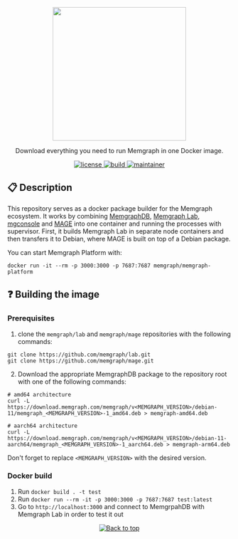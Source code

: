 <p align="center">
  <img src="https://uploads-ssl.webflow.com/5e7ceb09657a69bdab054b3a/5e7ceb09657a6937ab054bba_Black_Original%20_Logo.png" width="300"/>
</p>
<p align="center">Download everything you need to run Memgraph in one Docker image.</p>

<p align="center">
  <a href="https://github.com/memgraph/memgraph-platform/LICENSE">
    <img src="https://img.shields.io/github/license/memgraph/memgraph-platform" alt="license" title="license"/>
  </a>
  <a href="https://github.com/memgraph/memgraph-platform">
    <img src="https://img.shields.io/github/languages/code-size/memgraph/memgraph-platform" alt="build" title="build"/>
  </a>
  <a href="https://github.com/memgraph/memgraph-platform/stargazers">
    <img src="https://img.shields.io/badge/maintainer-mastermedo-yellow" alt="maintainer" title="maintainer"/>
  </a>
</p>

## :clipboard: Description

This repository serves as a docker package builder for the Memgraph ecosystem.
It works by combining
[MemgraphDB](https://github.com/memgraph/memgraph-platform), [Memgraph
Lab](https://github.com/memgraph/lab),
[mgconsole](https://github.com/memgraph/mgconsole) and
[MAGE](https://github.com/memgraph/mage) into one container and running the
processes with supervisor. First, it builds Memgraph Lab in separate node
containers and then transfers it to Debian, where MAGE is built on top of a
Debian package.

You can start Memgraph Platform with:

```
docker run -it --rm -p 3000:3000 -p 7687:7687 memgraph/memgraph-platform
```

## :question: Building the image

### Prerequisites

1. clone the `memgraph/lab` and `memgraph/mage` repositories with the following
   commands:

```
git clone https://github.com/memgraph/lab.git
git clone https://github.com/memgraph/mage.git
```

2. Download the appropriate MemgraphDB package to the repository root with one
   of the following commands:

```
# amd64 architecture
curl -L https://download.memgraph.com/memgraph/v<MEMGRAPH_VERSION>/debian-11/memgraph_<MEMGRAPH_VERSION>-1_amd64.deb > memgraph-amd64.deb

# aarch64 architecture
curl -L https://download.memgraph.com/memgraph/v<MEMGRAPH_VERSION>/debian-11-aarch64/memgraph_<MEMGRAPH_VERSION>-1_aarch64.deb > memgraph-arm64.deb
```

Don't forget to replace `<MEMGRAPH_VERSION>` with the desired version.

### Docker build

1. Run `docker build . -t test`
2. Run `docker run --rm -it -p 3000:3000 -p 7687:7687 test:latest`
3. Go to `http://localhost:3000` and connect to MemgrpahDB with Memgraph Lab in
   order to test it out

<p align="center">
  <a href="#">
    <img src="https://img.shields.io/badge/⬆️back_to_top_⬆️-white" alt="Back to top" title="Back to top"/>
  </a>
</p>
